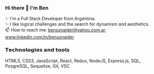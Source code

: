 ### Hi there 👋 I'm Ben
✨ I'm a Full Stack Developer from Argentina.<br>
✨ I like logical challenges and the search for dynamism and aesthetics.<br>
📫 How to reach me: bensznaider@yahoo.com.ar, www.linkedin.com/in/bensznaider

### 𝗧𝗲𝗰𝗵𝗻𝗼𝗹𝗼𝗴𝗶𝗲𝘀 𝗮𝗻𝗱 𝘁𝗼𝗼𝗹𝘀
HTML5, CSS3, JavaScript, React, Redux, NodeJS, Express.js, SQL, PosgreSQL, Sequelize, Git, VSC
